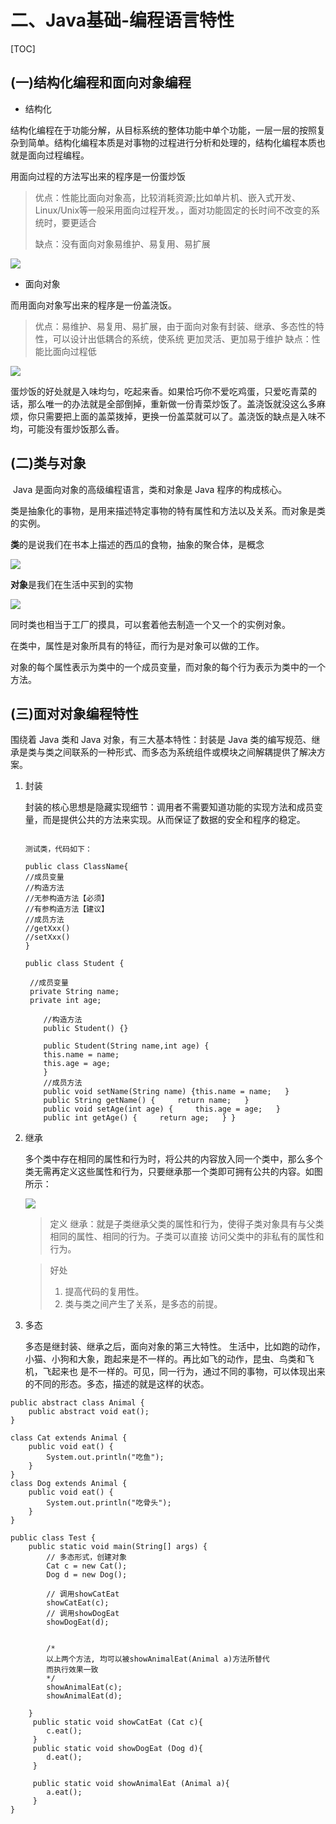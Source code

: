 # 二、Java基础-编程语言特性

[TOC]

## (一)结构化编程和面向对象编程

- 结构化

结构化编程在于功能分解，从目标系统的整体功能中单个功能，一层一层的按照复杂到简单。结构化编程本质是对事物的过程进行分析和处理的，结构化编程本质也就是面向过程编程。

用面向过程的方法写出来的程序是一份蛋炒饭

> 优点：性能比面向对象高，比较消耗资源;比如单片机、嵌入式开发、 Linux/Unix等一般采用面向过程开发。，面对功能固定的长时间不改变的系统时，要更适合 
>
> 缺点：没有面向对象易维护、易复用、易扩展

![](C:\Users\G\Desktop\文章\蛋炒饭.jpg)



- 面向对象

而用面向对象写出来的程序是一份盖浇饭。

> 优点：易维护、易复用、易扩展，由于面向对象有封装、继承、多态性的特性，可以设计出低耦合的系统，使系统 更加灵活、更加易于维护 
> 缺点：性能比面向过程低

![](C:\Users\G\Desktop\文章\盖浇饭.jpg)



蛋炒饭的好处就是入味均匀，吃起来香。如果恰巧你不爱吃鸡蛋，只爱吃青菜的话，那么唯一的办法就是全部倒掉，重新做一份青菜炒饭了。盖浇饭就没这么多麻烦，你只需要把上面的盖菜拨掉，更换一份盖菜就可以了。盖浇饭的缺点是入味不均，可能没有蛋炒饭那么香。

## (二)类与对象

​	Java 是面向对象的高级编程语言，类和对象是 Java 程序的构成核心。

​	类是抽象化的事物，是用来描述特定事物的特有属性和方法以及关系。而对象是类的实例。

​	**类**的是说我们在书本上描述的西瓜的食物，抽象的聚合体，是概念

![](C:\Users\G\Desktop\文章\西瓜.png)

**对象**是我们在生活中买到的实物

![](C:\Users\G\Desktop\文章\西瓜2.jpg)

同时类也相当于工厂的摸具，可以套着他去制造一个又一个的实例对象。

在类中，属性是对象所具有的特征，而行为是对象可以做的工作。

对象的每个属性表示为类中的一个成员变量，而对象的每个行为表示为类中的一个方法。

## (三)面对对象编程特性

围绕着 Java 类和 Java 对象，有三大基本特性：封装是 Java 类的编写规范、继承是类与类之间联系的一种形式、而多态为系统组件或模块之间解耦提供了解决方案。

1. 封装

   封装的核心思想是隐藏实现细节：调用者不需要知道功能的实现方法和成员变量，而是提供公共的方法来实现。从而保证了数据的安全和程序的稳定。

   ```
    
   测试类，代码如下：
    
   public class ClassName{   
   //成员变量   
   //构造方法   
   //无参构造方法【必须】   
   //有参构造方法【建议】   
   //成员方法       
   //getXxx()   
   //setXxx() 
   }
   
   public class Student {   
   
   	//成员变量   
   	private String name;   
   	private int age;     
   
       //构造方法   
       public Student() {}     
   
       public Student(String name,int age) {
       this.name = name;     
       this.age = age;   
       }     
       //成员方法   
       public void setName(String name) {this.name = name;   }     
       public String getName() {     return name;   }     
       public void setAge(int age) {     this.age = age;   }     
       public int getAge() {     return age;   } }
   
   ```

   

2. 继承

   多个类中存在相同的属性和行为时，将公共的内容放入同一个类中，那么多个类无需再定义这些属性和行为，只要继承那一个类即可拥有公共的内容。如图所示：

   ![](C:\Users\G\Desktop\文章\01-继承的基本概念.png)

   > 定义 
   > 继承：就是子类继承父类的属性和行为，使得子类对象具有与父类相同的属性、相同的行为。子类可以直接 访问父类中的非私有的属性和行为。

   > 好处 
   >
   > 1. 提高代码的复用性。 
   > 2.  类与类之间产生了关系，是多态的前提。

3. 多态

   多态是继封装、继承之后，面向对象的第三大特性。
   生活中，比如跑的动作，小猫、小狗和大象，跑起来是不一样的。再比如飞的动作，昆虫、鸟类和飞机，飞起来也 是不一样的。可见，同一行为，通过不同的事物，可以体现出来的不同的形态。多态，描述的就是这样的状态。 

   

```
public abstract class Animal {
	public abstract void eat();   
}  
```

```
class Cat extends Animal {       
	public void eat() {           
		System.out.println("吃鱼");       
	}   
}     
class Dog extends Animal {
	public void eat() {
        System.out.println("吃骨头");       
    }   
}
```

```
public class Test {     
	public static void main(String[] args) {         
        // 多态形式，创建对象         
        Cat c = new Cat();           
        Dog d = new Dog();
        
        // 调用showCatEat          
        showCatEat(c);         
        // 调用showDogEat 
 		showDogEat(d);
        
        
 		/*
 		以上两个方法, 均可以被showAnimalEat(Animal a)方法所替代         
 		而执行效果一致         
 		*/         
 		showAnimalEat(c);         
 		showAnimalEat(d);     
 		
	} 
     public static void showCatEat (Cat c){
     	c.eat();      
     }       
     public static void showDogEat (Dog d){
     	d.eat();     
     } 

     public static void showAnimalEat (Animal a){
     	a.eat();     
     } 
}
```

